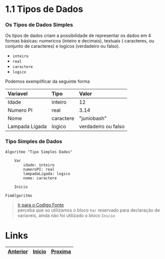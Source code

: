 # 1.1 Tipos de Dados

### Os Tipos de Dados Simples

Os tipos de dados criam a possibilidade de representar os dados em 4 formas básicas: numericos (inteiro e decimais), textuais ( caracteres, ou conjunto de caracteres) e logicos (verdadeiro ou falso). 
* `inteiro`
* `real`
* `caractere`
* `logico`

Podemos exemplificar da seguinte forma

|Variavel|Tipo|Valor|
|:---|:---|:---|
|Idade|inteiro|12|
|Numero PI|real| 3.14|
|Nome|caractere| "juniobash" |
|Lampada Ligada|logico| verdadeiro ou falso|

### Tipo Simples de Dados
~~~ alg
Algoritmo "Tipo Simples Dados"

    Var
        idade: inteiro
        numeroPI: real
        lampadaLigada: logico
        nome: caractere
  
    Inicio

FimAlgoritmo
~~~

> [Ir para o Codigo Fonte](codigo/2-tipos-simples-dados.alg)   
> perceba que so utilizamos o bloco `Var` reservado para declaração de variaveis, ainda não foi utilizado o bloco `Inicio`

# Links 
|[Anterior](1.0.md) | [Inicio](README.md) | [Proxima](1.2.md)|
|:---|:---|:---|